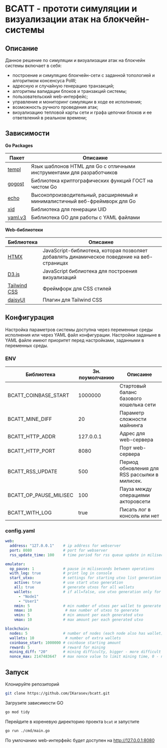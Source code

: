 # BCATT - прототи симуляции и визуализации атак на блокчейн-системы

## Описание

Данное решение по симуляции и визуализации атак на блокчейн системы включает в себя:
- построение и симуляцию блокчейн-сети с заданной топологией и алгоритмом консенсуса PoW;
- адресную и случайную генерацию транзакций;
- алгоритмы валидации блоков и транзакций системы;
- пользовательский web-интерфейс;
- управление и мониторинг симуляции в ходе ее исполнения;
- возможность ручного проведения атак;
- визуализацию тепловой карты сети и графа цепочки блоков и ее ответвлений в реальном времени;

## Зависимости

**Go Packages**

| Пакет   | Описаине    |
|--------------- | --------------- |
| [templ](https://github.com/a-h/templ)          | Язык шаблонов HTML для Go с отличными инструментами для разработчиков |
| [gogost](https://github.com/ddulesov/gogost)   | Библиотека криптографических функций ГОСТ на чистом Go |
| [echo](https://github.com/labstack/echo)       | Высокопроизводительный, расширяемый и минималистичный веб-фреймворк для Go |
| [xid](https://github.com/rs/xid)               | Библиотека для генерации UID |
| [yaml.v3](https://pkg.go.dev/gopkg.in/yaml.v3) | Библиотека GO для работы с YAML файлами |

**Web-библиотеки**

| Библиотека   | Описаине    |
|--------------- | --------------- |
| [HTMX](https://htmx.org/)  | JavaScript-библиотека, которая позволяет добавлять динамическое поведение на веб-страницах |
| [D3.js](https://d3js.org/) | JavaScript библиотека для построения визуализаций |
| [Tailwind CSS](https://tailwindcss.com/) | Фреймфорк для CSS стилей |
| [daisyUI](https://daisyui.com/) | Плагин для Tailwind CSS |


## Конфигурация

Настройка параметров системы доступна через переменные среды исполнения или через YAML файл конфигурации. Настройки заданыне в YAML файле имеют
приоритет перед настройками, заданными в переменных среды.

### ENV

| Библиотека   | Зн. поумолчанию    | Описаине |
| ---- | --- | ---- |
| BCATT_COINBASE_START | 1000000 | Стартовый баланс базового кошелька сети |
| BCATT_MINE_DIFF | 20 | Параметр сложности майнинга |
| BCATT_HTTP_ADDR | 127.0.0.1 | Адрес для web-сервера |
| BCATT_HTTP_PORT | 8080 | Порт web-сервера |
| BCATT_RSS_UPDATE | 500 | Период обновления для RSS рассылки в милисек. |
| BCATT_OP_PAUSE_MILISEC | 100 | Пауза между операциями акторовсети |
| BCATT_WITH_LOG | true | Писать лог в консоль или нет |

### config.yaml

```yaml
web:
  address: "127.0.0.1"    # ip address for webserver
  port: 8080              # port for webserver
  rss_update_time: 100    # time period for rss queue update in miliseconds

emulator:
  op_pause: 1             # pause in miliseconds between operations
  with_log: true          # print log in console
  start_utxo:             # settings for starting utxo list generation
    active: true          # use start utxo generation
    all: true             # generate utxos for all wallets
    wallets:              # if all=false, use utxo generation only for these wallets
      - "Node1"
      - "User1"
    nmin: 5               # min number of utxos per wallet to generate
    nmax: 10               # max number of utxos to generate
    vmin: 5               # min amount per each generated utxo
    vmax: 10              # max amount per each generated utxo

blockchain:
  nodes: 5                # number of nodes (each node also has wallet)
  wallets: 10              # number of extra wallets
  coinbase_start: 1000000 # coinbase starting amount
  reward: 5               # reward for mining
  mining_diff: "20"       # mining difficulty, bigger - more difficult
  nonce_max: 2147483647   # max nonce value to limit mining time, 0 - no limit
```

## Запуск

Клонируйте репозиторий

```bash
git clone https://github.com/IKarasev/bcatt.git
```
Загрузите зависимости GO

```bash
go mod tidy
```

Перейдите в кореневую директорию проекта `bcat` и запустите

```bash
go run ./cmd/main.go
```
По умлочанию web-интерфейс будет доступен на
http://127.0.0.1:8080
